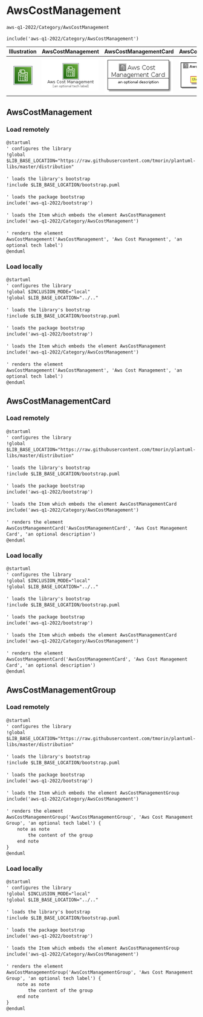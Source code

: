 # AwsCostManagement


```text
aws-q1-2022/Category/AwsCostManagement
```

```text
include('aws-q1-2022/Category/AwsCostManagement')
```



| Illustration | AwsCostManagement | AwsCostManagementCard | AwsCostManagementGroup |
| :---: | :---: | :---: | :---: |
| ![illustration for Illustration](../../aws-q1-2022/Category/AwsCostManagement.png) | ![illustration for AwsCostManagement](../../aws-q1-2022/Category/AwsCostManagement.Local.png) | ![illustration for AwsCostManagementCard](../../aws-q1-2022/Category/AwsCostManagementCard.Local.png) | ![illustration for AwsCostManagementGroup](../../aws-q1-2022/Category/AwsCostManagementGroup.Local.png) |




## AwsCostManagement

### Load remotely
```plantuml
@startuml
' configures the library
!global $LIB_BASE_LOCATION="https://raw.githubusercontent.com/tmorin/plantuml-libs/master/distribution"

' loads the library's bootstrap
!include $LIB_BASE_LOCATION/bootstrap.puml

' loads the package bootstrap
include('aws-q1-2022/bootstrap')

' loads the Item which embeds the element AwsCostManagement
include('aws-q1-2022/Category/AwsCostManagement')

' renders the element
AwsCostManagement('AwsCostManagement', 'Aws Cost Management', 'an optional tech label')
@enduml
```

### Load locally
```plantuml
@startuml
' configures the library
!global $INCLUSION_MODE="local"
!global $LIB_BASE_LOCATION="../.."

' loads the library's bootstrap
!include $LIB_BASE_LOCATION/bootstrap.puml

' loads the package bootstrap
include('aws-q1-2022/bootstrap')

' loads the Item which embeds the element AwsCostManagement
include('aws-q1-2022/Category/AwsCostManagement')

' renders the element
AwsCostManagement('AwsCostManagement', 'Aws Cost Management', 'an optional tech label')
@enduml
```

## AwsCostManagementCard

### Load remotely
```plantuml
@startuml
' configures the library
!global $LIB_BASE_LOCATION="https://raw.githubusercontent.com/tmorin/plantuml-libs/master/distribution"

' loads the library's bootstrap
!include $LIB_BASE_LOCATION/bootstrap.puml

' loads the package bootstrap
include('aws-q1-2022/bootstrap')

' loads the Item which embeds the element AwsCostManagementCard
include('aws-q1-2022/Category/AwsCostManagement')

' renders the element
AwsCostManagementCard('AwsCostManagementCard', 'Aws Cost Management Card', 'an optional description')
@enduml
```

### Load locally
```plantuml
@startuml
' configures the library
!global $INCLUSION_MODE="local"
!global $LIB_BASE_LOCATION="../.."

' loads the library's bootstrap
!include $LIB_BASE_LOCATION/bootstrap.puml

' loads the package bootstrap
include('aws-q1-2022/bootstrap')

' loads the Item which embeds the element AwsCostManagementCard
include('aws-q1-2022/Category/AwsCostManagement')

' renders the element
AwsCostManagementCard('AwsCostManagementCard', 'Aws Cost Management Card', 'an optional description')
@enduml
```

## AwsCostManagementGroup

### Load remotely
```plantuml
@startuml
' configures the library
!global $LIB_BASE_LOCATION="https://raw.githubusercontent.com/tmorin/plantuml-libs/master/distribution"

' loads the library's bootstrap
!include $LIB_BASE_LOCATION/bootstrap.puml

' loads the package bootstrap
include('aws-q1-2022/bootstrap')

' loads the Item which embeds the element AwsCostManagementGroup
include('aws-q1-2022/Category/AwsCostManagement')

' renders the element
AwsCostManagementGroup('AwsCostManagementGroup', 'Aws Cost Management Group', 'an optional tech label') {
    note as note
        the content of the group
    end note
}
@enduml
```

### Load locally
```plantuml
@startuml
' configures the library
!global $INCLUSION_MODE="local"
!global $LIB_BASE_LOCATION="../.."

' loads the library's bootstrap
!include $LIB_BASE_LOCATION/bootstrap.puml

' loads the package bootstrap
include('aws-q1-2022/bootstrap')

' loads the Item which embeds the element AwsCostManagementGroup
include('aws-q1-2022/Category/AwsCostManagement')

' renders the element
AwsCostManagementGroup('AwsCostManagementGroup', 'Aws Cost Management Group', 'an optional tech label') {
    note as note
        the content of the group
    end note
}
@enduml
```

